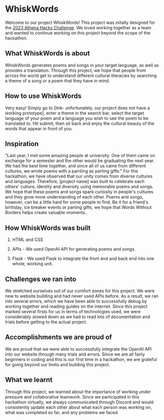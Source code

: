 # WhiskWords

Welcome to our project WhiskWords! This project was initally designed for the [2023 Athena Hacks Challenge](https://athenahacks2023.devpost.com/). We loved working together as a team and wanted to continue working on this project beyond the scope of the hackathon.

## What WhiskWords is about
WhiskWords generates poems and songs in your target language, as well as provides a translation. Through this project, we hope that people from across the world get to understand different cultural literacies by searching a theme of a song or a poem that they have in mind.
  
## How to use WhiskWords
Very easy! Simply go to [link- unfortunately, our project does not have a working prototype], enter a theme in the search bar, select the target language of your poem and a language you wish to see the poem to be translated to. Hit submit, then sit back and enjoy the cultural beauty of the words that appear in front of you.
  
## Inspiration
"Last year, I met some amazing people at university. One of them came on exchange for a semester and the other would be graduating the next year. We had the best time together, and since all of us came from different cultures, we wrote poems with a painting as parting gifts." For this hackathon, we have observed that our unity comes from diverse cultures and languages. Therefore, [project name] was built to celebrate each others' culture, identity and diversity using memorable poems and songs. We hope that these poems and songs spark curiosity in people's cultures and they grow more understanding of each other. 
Poems and songs, however, can be a little hard for some people to find. Be it for a friend's birthday, ice breaker events or parting gifts, we hope that Words Without Borders helps create valuable moments.
  
## How WhiskWords was built

1. HTML and CSS
  
2. APIs - We used OpenAI API for generating poems and songs.
  
3. Flask - We used Flask to integrate the front end and back end into one whole, working unit.
  
## Challenges we ran into
We stretched ourselves out of our comfort zones for this project. We were new to website building and had never used APIs before. As a result, we ran into several errors, which we have been able to successfully debug by working together and reading guides on the internet. Since this project marked several firsts for us in terms of technologies used, we were considerably slowed down as we had to read lots of documentation and trials before getting to the actual project.
  
## Accomplishments we are proud of

We are proud that we were able to successfully integrate the OpenAI API into our website through many trials and errors. Since we are all fairly beginners in coding and this is our first time in a hackathon, we are grateful for going beyond our limits and building this project.
  
## What we learnt

Through this project, we learned about the importance of working under pressure and collaborative teamwork. Since we participated in this hackathon virtually, we always communicated through Discord and would consistently update each other about what each person was working on, what was completed so far, and any problems we faced. 
